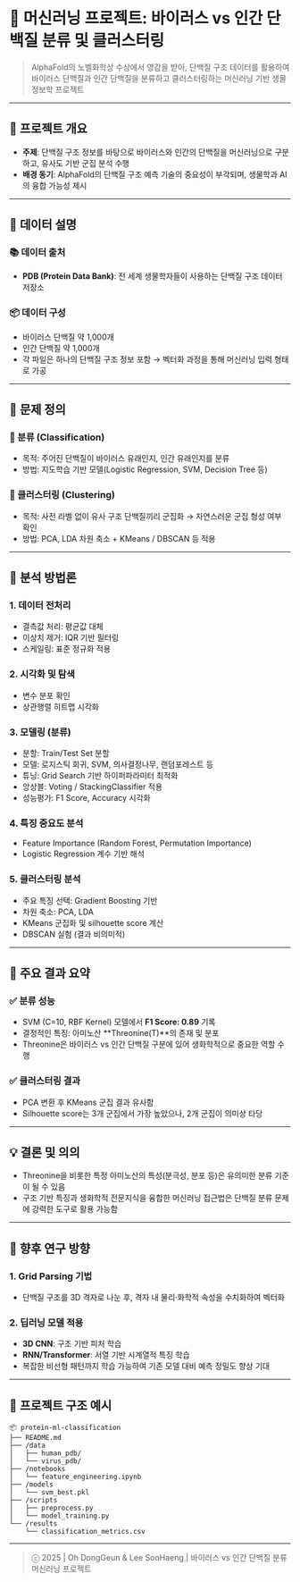 # 🧬 머신러닝 프로젝트: 바이러스 vs 인간 단백질 분류 및 클러스터링

> AlphaFold의 노벨화학상 수상에서 영감을 받아, 단백질 구조 데이터를 활용하여 바이러스 단백질과 인간 단백질을 분류하고 클러스터링하는 머신러닝 기반 생물정보학 프로젝트

---

## 📌 프로젝트 개요

* **주제**: 단백질 구조 정보를 바탕으로 바이러스와 인간의 단백질을 머신러닝으로 구분하고, 유사도 기반 군집 분석 수행
* **배경 동기**: AlphaFold의 단백질 구조 예측 기술의 중요성이 부각되며, 생물학과 AI의 융합 가능성 제시

---

## 🧪 데이터 설명

### 📚 데이터 출처

* **PDB (Protein Data Bank)**: 전 세계 생물학자들이 사용하는 단백질 구조 데이터 저장소

### 📦 데이터 구성

* 바이러스 단백질 약 1,000개
* 인간 단백질 약 1,000개
* 각 파일은 하나의 단백질 구조 정보 포함 → 벡터화 과정을 통해 머신러닝 입력 형태로 가공

---

## 🎯 문제 정의

### 🔹 분류 (Classification)

* 목적: 주어진 단백질이 바이러스 유래인지, 인간 유래인지를 분류
* 방법: 지도학습 기반 모델(Logistic Regression, SVM, Decision Tree 등)

### 🔹 클러스터링 (Clustering)

* 목적: 사전 라벨 없이 유사 구조 단백질끼리 군집화 → 자연스러운 군집 형성 여부 확인
* 방법: PCA, LDA 차원 축소 + KMeans / DBSCAN 등 적용

---

## 🧱 분석 방법론

### 1. 데이터 전처리

* 결측값 처리: 평균값 대체
* 이상치 제거: IQR 기반 필터링
* 스케일링: 표준 정규화 적용

### 2. 시각화 및 탐색

* 변수 분포 확인
* 상관행렬 히트맵 시각화

### 3. 모델링 (분류)

* 분할: Train/Test Set 분할
* 모델: 로지스틱 회귀, SVM, 의사결정나무, 랜덤포레스트 등
* 튜닝: Grid Search 기반 하이퍼파라미터 최적화
* 앙상블: Voting / StackingClassifier 적용
* 성능평가: F1 Score, Accuracy 시각화

### 4. 특징 중요도 분석

* Feature Importance (Random Forest, Permutation Importance)
* Logistic Regression 계수 기반 해석

### 5. 클러스터링 분석

* 주요 특징 선택: Gradient Boosting 기반
* 차원 축소: PCA, LDA
* KMeans 군집화 및 silhouette score 계산
* DBSCAN 실험 (결과 비의미적)

---

## 🧾 주요 결과 요약

### ✅ 분류 성능

* SVM (C=10, RBF Kernel) 모델에서 **F1 Score: 0.89** 기록
* 결정적인 특징: 아미노산 \*\*Threonine(T)\*\*의 존재 및 분포
* Threonine은 바이러스 vs 인간 단백질 구분에 있어 생화학적으로 중요한 역할 수행

### ✅ 클러스터링 결과

* PCA 변환 후 KMeans 군집 결과 유사함
* Silhouette score는 3개 군집에서 가장 높았으나, 2개 군집이 의미상 타당

---

## 💡 결론 및 의의

* Threonine을 비롯한 특정 아미노산의 특성(분극성, 분포 등)은 유의미한 분류 기준이 될 수 있음
* 구조 기반 특징과 생화학적 전문지식을 융합한 머신러닝 접근법은 단백질 분류 문제에 강력한 도구로 활용 가능함

---

## 🔭 향후 연구 방향

### 1. Grid Parsing 기법

* 단백질 구조를 3D 격자로 나눈 후, 격자 내 물리·화학적 속성을 수치화하여 벡터화

### 2. 딥러닝 모델 적용

* **3D CNN**: 구조 기반 피처 학습
* **RNN/Transformer**: 서열 기반 시계열적 특징 학습
* 복잡한 비선형 패턴까지 학습 가능하여 기존 모델 대비 예측 정밀도 향상 기대

---

## 📂 프로젝트 구조 예시

```
📦 protein-ml-classification
├── README.md
├── /data
│   ├── human_pdb/
│   └── virus_pdb/
├── /notebooks
│   └── feature_engineering.ipynb
├── /models
│   └── svm_best.pkl
├── /scripts
│   ├── preprocess.py
│   └── model_training.py
└── /results
    └── classification_metrics.csv
```

---

> ⓒ 2025 | Oh DongGeun & Lee SooHaeng | 바이러스 vs 인간 단백질 분류 머신러닝 프로젝트

